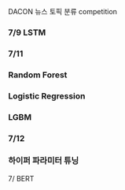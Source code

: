 DACON 뉴스 토픽 분류 competition


### 7/9 LSTM


### 7/11
### Random Forest
### Logistic Regression
### LGBM

### 7/12
### 하이퍼 파라미터 튜닝


7/
BERT


